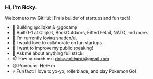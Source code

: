 ### Hi, I'm Ricky. 

Welcome to my GitHub! I'm a builder of startups and fun tech!
 
- 🏢 Building @cliqket & @gocamp
- 🔭 Built 0-1 at Cliqket, BookOutdoors, Fitted Retail, NATO, and more.
- 🌱 I’m currently loving shadcn/ui.
- 👯 I would love to collaborate on fun startups!
- 🤔 I want to improve my public speaking!
- 💬 Ask me about anything full stack!
- 📫 How to reach me: ricky.eckhardt@gmail.com
- 😄 Pronouns: He/Him
- ⚡ Fun fact: I love to yo-yo, rollerblade, and play Pokemon Go!
